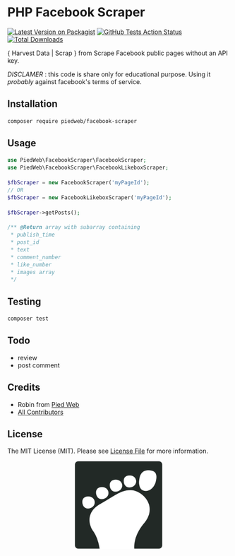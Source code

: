 # PHP Facebook Scraper

[![Latest Version on Packagist](https://img.shields.io/packagist/v/piedweb/facebook-scraper.svg?style=flat-square)](https://packagist.org/packages/piedweb/facebook-scraper)
[![GitHub Tests Action Status](https://img.shields.io/github/workflow/status/piedweb/FacebookScraper/Tests?label=tests)](https://github.com/PiedWeb/FacebookScraper/actions)
[![Total Downloads](https://img.shields.io/packagist/dt/piedweb/facebook-Scraper.svg?style=flat-square)](https://packagist.org/packages/piedweb/facebook-Scraper)

{ Harvest Data | Scrap } from Scrape Facebook public pages without an API key.

_DISCLAMER_ : this code is share only for educational purpose. Using it _probably_ against facebook's terms of service.

## Installation

```bash
composer require piedweb/facebook-scraper
```

## Usage

```php
use PiedWeb\FacebookScraper\FacebookScraper;
use PiedWeb\FacebookScraper\FacebookLikeboxScraper;

$fbScraper = new FacebookScraper('myPageId');
// OR
$fbScraper = new FacebookLikeboxScraper('myPageId');

$fbScraper->getPosts();

/** @Return array with subarray containing
 * publish_time
 * post_id
 * text
 * comment_number
 * like_number
 * images array
 */
```

## Testing

```bash
composer test
```

## Todo

-   review
-   post comment

## Credits

-   Robin from [Pied Web](https://piedweb.com)
-   [All Contributors](../../contributors)

## License

The MIT License (MIT). Please see [License File](LICENSE.md) for more information.

<p align="center"><a href="https://dev.piedweb.com" rel="dofollow">
<img src="https://raw.githubusercontent.com/PiedWeb/piedweb-devoluix-theme/master/src/img/logo_title.png" width="200" height="200" alt="PHP Packages Open Source" />
</a></p>
